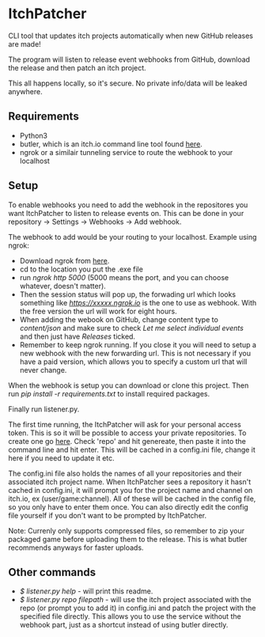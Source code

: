 # ItchPatcher

CLI tool that updates itch projects automatically when new GitHub releases are made!

The program will listen to release event webhooks from GitHub, download the release and then patch an itch project. 

This all happens locally, so it's secure. No private info/data will be leaked anywhere.

## Requirements
- Python3
- butler, which is an itch.io command line tool found [here](https://itch.io/docs/butler/installing.html).
- ngrok or a similair tunneling service to route the webhook to your localhost

## Setup
To enable webhooks you need to add the webhook in the repositores you want ItchPatcher to listen to release events on.
This can be done in your repository -> Settings -> Webhooks -> Add webhook.

The webhook to add would be your routing to your localhost.
Example using ngrok:
- Download ngrok from [here](https://ngrok.com/download).
- cd to the location you put the .exe file
- run *ngrok http 5000* (5000 means the port, and you can choose whatever, doesn't matter).
- Then the session status will pop up, the forwading url which looks something like *https://xxxxx.ngrok.io* is the one to use as webhook. With the free version the url will work for eight hours.
- When adding the webook on GitHub, change content type to *content/json* and make sure to check *Let me select individual events* and then just have *Releases* ticked.
- Remember to keep ngrok running. If you close it you will need to setup a new webhook with the new forwarding url. This is not necessary if you have a paid version, which allows you to specify a custom url that will never change.

When the webhook is setup you can download or clone this project.
Then run *pip install -r requirements.txt* to install required packages.

Finally run listener.py.

The first time running, the ItchPatcher will ask for your personal access token. 
This is so it will be possible to access your private repositories.
To create one go [here](https://github.com/settings/tokens/new).
Check 'repo' and hit genereate, then paste it into the command line and hit enter.
This will be cached in a config.ini file, change it here if you need to update it etc.

The config.ini file also holds the names of all your repositories and their associated itch project name.
When ItchPatcher sees a repository it hasn't cached in config.ini, it will prompt you for the project name and channel on itch.io,
ex (user/game:channel).
All of these will be cached in the config file, so you only have to enter them once. You can also directly edit the config file yourself if
you don't want to be prompted by ItchPatcher.

Note: Currenly only supports compressed files, so remember to zip your packaged game before uploading them to the release.
This is what butler recommends anyways for faster uploads.

## Other commands

- *$ listener.py help* - will print this readme.
- *$ listener.py repo filepath* - will use the itch project associated with the repo (or prompt you to add it) in config.ini and patch the project with the specified file directly. This allows you to use the service without the webhook part, just as a shortcut instead of using butler directly.
